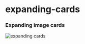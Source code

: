 # expanding-cards


### Expanding image cards 


![expanding cards](https://user-images.githubusercontent.com/59533680/109224589-38360f00-77cd-11eb-9df3-9ddaf4ad2210.gif)

